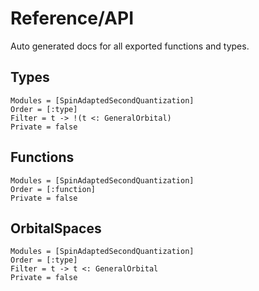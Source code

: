 # Reference/API

Auto generated docs for all exported functions and types.

## Types
```@autodocs
Modules = [SpinAdaptedSecondQuantization]
Order = [:type]
Filter = t -> !(t <: GeneralOrbital)
Private = false
```

## Functions
```@autodocs
Modules = [SpinAdaptedSecondQuantization]
Order = [:function]
Private = false
```

## OrbitalSpaces
```@autodocs
Modules = [SpinAdaptedSecondQuantization]
Order = [:type]
Filter = t -> t <: GeneralOrbital
Private = false
```
